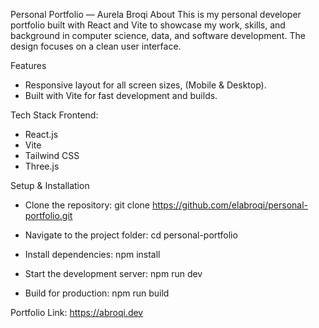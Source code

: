 Personal Portfolio — Aurela Broqi
About
This is my personal developer portfolio built with React and Vite to showcase my work, skills, and background in computer science, data, and software development.
The design focuses on a clean user interface.

Features
- Responsive layout for all screen sizes, (Mobile & Desktop).
- Built with Vite for fast development and builds.

Tech Stack
Frontend:
- React.js
- Vite
- Tailwind CSS
- Three.js


Setup & Installation
- Clone the repository:
  git clone https://github.com/elabroqi/personal-portfolio.git

- Navigate to the project folder:
  cd personal-portfolio

- Install dependencies:
  npm install

- Start the development server:
  npm run dev

- Build for production:
  npm run build


Portfolio Link:
https://abroqi.dev
